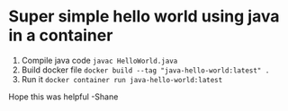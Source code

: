 # Super simple hello world using java in a container
1. Compile java code `javac HelloWorld.java`
1. Build docker file `docker build --tag "java-hello-world:latest" .`
1. Run it `docker container run java-hello-world:latest`

Hope this was helpful
-Shane
